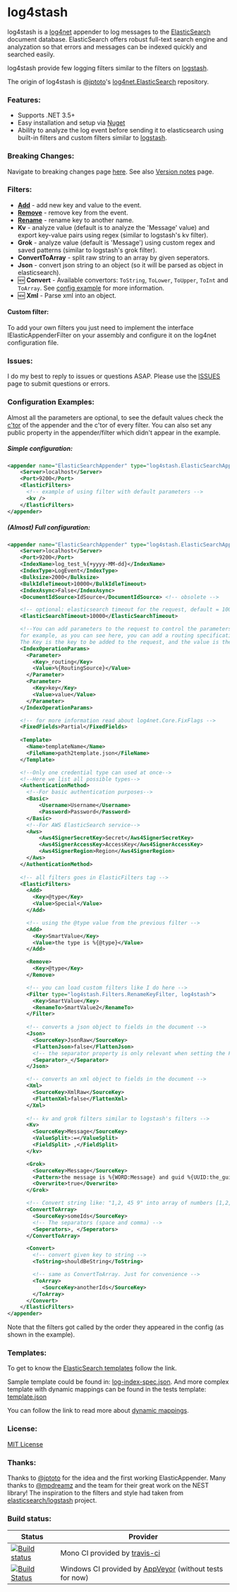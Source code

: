 log4stash
=====================

log4stash is a [log4net](http://logging.apache.org/log4net/) appender to log messages to the [ElasticSearch](http://www.elasticsearch.org) document database. ElasticSearch offers robust full-text search engine and analyzation so that errors and messages can be indexed quickly and searched easily.

log4stash provide few logging filters similar to the filters on [logstash](http://logstash.net).

The origin of log4stash is [@jptoto](https://github.com/jptoto)'s [log4net.ElasticSearch](https://github.com/jptoto/log4net.ElasticSearch) repository.

### Features:
* Supports .NET 3.5+
* Easy installation and setup via [Nuget](https://nuget.org/packages/log4stash/)
* Ability to analyze the log event before sending it to elasticsearch using built-in filters and custom filters similar to [logstash](http://logstash.net/docs/1.4.2/).

### Breaking Changes:
Navigate to breaking changes page [here](https://github.com/urielha/log4stash/blob/master/docs/breaking.md). See also [Version notes](https://github.com/urielha/log4stash/blob/master/docs/version_notes.md) page.

### Filters:
* [**Add**][docs-filters-add] - add new key and value to the event.
* [**Remove**][docs-filters-remove] - remove key from the event.
* [**Rename**][docs-filters-rename] - rename key to another name.
* **Kv** - analyze value (default is to analyze the 'Message' value) and export key-value pairs using regex (similar to logstash's kv filter).
* **Grok** - analyze value (default is 'Message') using custom regex and saved patterns (similar to logstash's grok filter).
* **ConvertToArray** - split raw string to an array by given seperators. 
* **Json** - convert json string to an object (so it will be parsed as object in elasticsearch).
* :new: **Convert** - Available convertors: `ToString`, `ToLower`, `ToUpper`, `ToInt` and `ToArray`. See [config example][config-example] for more information. 
* :new: **Xml** - Parse xml into an object.

#### Custom filter:
To add your own filters you just need to implement the interface IElasticAppenderFilter on your assembly and configure it on the log4net configuration file.

<!-- ### Usage:
Please see the [DOCUMENTATION](https://github.com/urielha/log4stash/wiki/0-Documentation) Wiki page to begin logging errors to ElasticSearch! -->

### Issues:
I do my best to reply to issues or questions ASAP. Please use the [ISSUES](https://github.com/urielha/log4stash/issues) page to submit questions or errors.

### Configuration Examples:

Almost all the parameters are optional, to see the default values check the [c'tor](https://github.com/urielha/log4stash/blob/master/src/log4stash/ElasticSearchAppender.cs#L52) of the appender and the c'tor of every filter. 
You can also set any public property in the appender/filter which didn't appear in the example.

##### Simple configuration:
```xml
<appender name="ElasticSearchAppender" type="log4stash.ElasticSearchAppender, log4stash">
    <Server>localhost</Server>
    <Port>9200</Port>
    <ElasticFilters>
      <!-- example of using filter with default parameters -->
      <kv /> 
    </ElasticFilters>
</appender>
```

##### (Almost) Full configuration:
```xml
<appender name="ElasticSearchAppender" type="log4stash.ElasticSearchAppender, log4stash">
    <Server>localhost</Server>
    <Port>9200</Port>
    <IndexName>log_test_%{+yyyy-MM-dd}</IndexName>
    <IndexType>LogEvent</IndexType>
    <Bulksize>2000</Bulksize>
    <BulkIdleTimeout>10000</BulkIdleTimeout>
    <IndexAsync>False</IndexAsync>
    <DocumentIdSource>IdSource</DocumentIdSource> <!-- obsolete -->

    <!-- optional: elasticsearch timeout for the request, default = 10000 -->
    <ElasticSearchTimeout>10000</ElasticSearchTimeout>

    <!--You can add parameters to the request to control the parameters sent to ElasticSearch.
    for example, as you can see here, you can add a routing specification to the appender.
    The Key is the key to be added to the request, and the value is the parameter's name in the log event properties.-->
    <IndexOperationParams>
      <Parameter>
        <Key>_routing</Key>
        <Value>%{RoutingSource}</Value>
      </Parameter>
      <Parameter>
        <Key>key</Key>
        <Value>value</Value>
      </Parameter>
    </IndexOperationParams>

    <!-- for more information read about log4net.Core.FixFlags -->
    <FixedFields>Partial</FixedFields>
    
    <Template>
      <Name>templateName</Name>
      <FileName>path2template.json</FileName>
    </Template>

    <!--Only one credential type can used at once-->
    <!--Here we list all possible types-->
    <AuthenticationMethod>
      <!--For basic authentication purposes-->
      <Basic>
          <Username>Username</Username>
          <Password>Password</Password>
      </Basic>
      <!--For AWS ElasticSearch service-->
      <Aws>
          <Aws4SignerSecretKey>Secret</Aws4SignerSecretKey>
          <Aws4SignerAccessKey>AccessKey</Aws4SignerAccessKey>
          <Aws4SignerRegion>Region</Aws4SignerRegion>
      </Aws>
    </AuthenticationMethod>
    
    <!-- all filters goes in ElasticFilters tag -->
    <ElasticFilters>
      <Add>
        <Key>@type</Key>
        <Value>Special</Value>
      </Add>

      <!-- using the @type value from the previous filter -->
      <Add>
        <Key>SmartValue</Key>
        <Value>the type is %{@type}</Value>
      </Add>

      <Remove>
        <Key>@type</Key>
      </Remove>

      <!-- you can load custom filters like I do here -->
      <Filter type="log4stash.Filters.RenameKeyFilter, log4stash">
        <Key>SmartValue</Key>
        <RenameTo>SmartValue2</RenameTo>
      </Filter>
    
      <!-- converts a json object to fields in the document -->
      <Json>
        <SourceKey>JsonRaw</SourceKey>
        <FlattenJson>false</FlattenJson>
        <!-- the separator property is only relevant when setting the FlattenJson property to 'true' -->
        <Separator>_</Separator> 
      </Json>

      <!-- converts an xml object to fields in the document -->
      <Xml>
        <SourceKey>XmlRaw</SourceKey>
        <FlattenXml>false</FlattenXml>
      </Xml>
      
      <!-- kv and grok filters similar to logstash's filters -->
      <Kv>
        <SourceKey>Message</SourceKey>
        <ValueSplit>:=</ValueSplit>
        <FieldSplit> ,</FieldSplit>
      </kv>

      <Grok>
        <SourceKey>Message</SourceKey>
        <Pattern>the message is %{WORD:Message} and guid %{UUID:the_guid}</Pattern>
        <Overwrite>true</Overwrite>
      </Grok>

      <!-- Convert string like: "1,2, 45 9" into array of numbers [1,2,45,9] -->
      <ConvertToArray>
        <SourceKey>someIds</SourceKey>
        <!-- The separators (space and comma) -->
        <Seperators>, </Seperators> 
      </ConvertToArray>

      <Convert>
        <!-- convert given key to string -->
        <ToString>shouldBeString</ToString>

        <!-- same as ConvertToArray. Just for convenience -->
        <ToArray>
           <SourceKey>anotherIds</SourceKey>
        </ToArray>
      </Convert>
    </ElasticFilters>
</appender>
```

Note that the filters got called by the order they appeared in the config (as shown in the example).

### Templates:
To get to know the [ElasticSearch templates](https://www.elastic.co/guide/en/elasticsearch/reference/current/indices-templates.html) follow the link.

Sample template could be found in: [log-index-spec.json](https://github.com/urielha/log4stash/blob/master/scripts/log-index-spec.json). And more complex template with dynamic mappings can be found in the tests template: [template.json](https://github.com/urielha/log4stash/blob/master/src/log4stash.Tests/template.json)

You can follow the link to read more about [dynamic mappings](https://www.elastic.co/guide/en/elasticsearch/reference/current/default-mapping.html).

### License:
[MIT License](https://github.com/urielha/log4stash/blob/master/LICENSE)

### Thanks:
Thanks to [@jptoto](https://github.com/jptoto) for the idea and the first working ElasticAppender.
Many thanks to [@mpdreamz](https://github.com/Mpdreamz) and the team for their great work on the NEST library!
The inspiration to the filters and style had taken from [elasticsearch/logstash](https://github.com/elasticsearch/logstash) project.

### Build status:

| Status | Provider |
| ------ | -------- |
| [![Build status][TravisImg]][TravisLink] | Mono CI provided by [travis-ci][] |
| [![Build Status][AppVeyorImg]][AppVeyorLink] | Windows CI provided by [AppVeyor][] (without tests for now) |

[TravisImg]:https://travis-ci.org/urielha/log4stash.svg?branch=master
[TravisLink]:https://travis-ci.org/urielha/log4stash
[AppVeyorImg]:https://ci.appveyor.com/api/projects/status/byp4s7vl8cuhyae0
[AppVeyorLink]:https://ci.appveyor.com/project/urielha/log4stash

[travis-ci]:https://travis-ci.org/
[AppVeyor]:http://www.appveyor.com/

[config-example]:https://github.com/urielha/log4stash#almost-full-configuration
[filters-section]:https://github.com/urielha/log4stash#filters

[docs-filters-add]:https://github.com/urielha/log4stash/blob/master/docs/Filters/Add.md
[docs-filters-remove]:https://github.com/urielha/log4stash/blob/master/docs/Filters/Remove.md
[docs-filters-rename]:https://github.com/urielha/log4stash/blob/master/docs/Filters/Rename.md

[ignasv]:https://github.com/ignasv
[erangil]:https://github.com/erangil2
[mfpalladino]:https://github.com/mfpalladino
